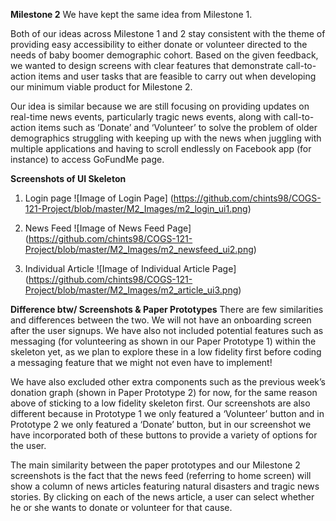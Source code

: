 **Milestone 2**
We have kept the same idea from Milestone 1. 

Both of our ideas across Milestone 1 and 2 stay consistent with the theme of providing easy accessibility to either donate or volunteer directed to the needs of baby boomer demographic cohort. Based on the given feedback, we wanted to design screens with clear features that demonstrate call-to-action items and user tasks that are feasible to carry out when developing our minimum viable product for Milestone 2.

Our idea is similar because we are still focusing on providing updates on real-time news events, particularly tragic news events, along with call-to-action items such as ‘Donate’ and ‘Volunteer’ to solve the problem of older demographics struggling with keeping up with the news when juggling with multiple applications and having to scroll endlessly on Facebook app (for instance) to access GoFundMe page.

**Screenshots of UI Skeleton**
1. Login page
![Image of Login Page]
(https://github.com/chints98/COGS-121-Project/blob/master/M2_Images/m2_login_ui1.png)

2. News Feed
![Image of News Feed Page]
(https://github.com/chints98/COGS-121-Project/blob/master/M2_Images/m2_newsfeed_ui2.png)

3. Individual Article
![Image of Individual Article Page]
(https://github.com/chints98/COGS-121-Project/blob/master/M2_Images/m2_article_ui3.png)


**Difference btw/ Screenshots & Paper Prototypes**
There are few similarities and differences between the two. We will not have an onboarding screen after the user signups. We have also not included potential features such as messaging (for volunteering as shown in our Paper Prototype 1) within the skeleton yet, as we plan to explore these in a low fidelity first before coding a messaging feature that we might not even have to implement!

We have also excluded other extra components such as the previous week’s donation graph (shown in Paper Prototype 2) for now, for the same reason above of sticking to a low fidelity skeleton first. Our screenshots are also different because in Prototype 1 we only featured a ‘Volunteer’ button and in Prototype 2 we only featured a ‘Donate’ button, but in our screenshot we have incorporated both of these buttons to provide a variety of options for the user.

The main similarity between the paper prototypes and our Milestone 2 screenshots is the fact that the news feed (referring to home screen) will show a column of news articles featuring natural disasters and tragic news stories. By clicking on each of the news article, a user can select whether he or she wants to donate or volunteer for that cause.






